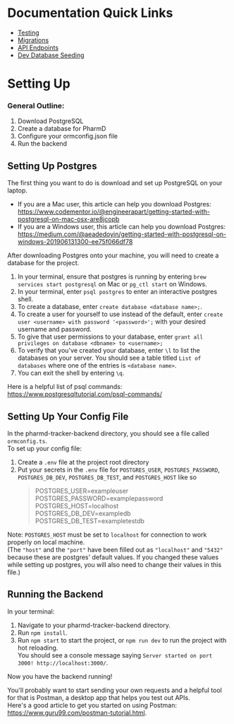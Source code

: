# Documentation Quick Links
* [Testing](src/controller/__tests__/Tests.md)
* [Migrations](src/migration/README.md)
* [API Endpoints](src/route/Endpoints.md)
* [Dev Database Seeding](src/seed_data/README.md)

# Setting Up

### General Outline:
1. Download PostgreSQL
2. Create a database for PharmD
3. Configure your ormconfig.json file
4. Run the backend

## Setting Up Postgres

The first thing you want to do is download and set up PostgreSQL on your laptop.

- If you are a Mac user, this article can help you download Postgres:  
https://www.codementor.io/@engineerapart/getting-started-with-postgresql-on-mac-osx-are8jcopb
- If you are a Windows user, this article can help you download Postgres:  
https://medium.com/@aeadedoyin/getting-started-with-postgresql-on-windows-201906131300-ee75f066df78

After downloading Postgres onto your machine, you will need to create a database for the project.
1. In your terminal, ensure that postgres is running by entering `brew services start postgresql` on Mac or `pg_ctl start` on Windows. 
2. In your terminal, enter `psql postgres` to enter an interactive postgres shell.
3. To create a database, enter `create database <database name>;`.
4. To create a user for yourself to use instead of the default, enter `create user <username> with password '<password>';` with your desired username and password.
5. To give that user permissions to your database, enter `grant all privileges on database <dbname> to <username>;`
6. To verify that you've created your database, enter `\l` to list the databases on your server. You should see a table titled `List of databases` where one of the entries is  `<database name>`.
7. You can exit the shell by entering `\q`.

Here is a helpful list of psql commands: https://www.postgresqltutorial.com/psql-commands/

## Setting Up Your Config File

In the pharmd-tracker-backend directory, you should see a file called `ormconfig.ts`. \
To set up your config file:
1. Create a `.env` file at the project root directory
2. Put your secrets in the `.env` file for `POSTGRES_USER`, `POSTGRES_PASSWORD`, `POSTGRES_DB_DEV`, `POSTGRES_DB_TEST`, and `POSTGRES_HOST` like so
   >POSTGRES_USER=exampleuser\
   POSTGRES_PASSWORD=examplepassword\
   POSTGRES_HOST=localhost\
   POSTGRES_DB_DEV=exampledb\
   POSTGRES_DB_TEST=exampletestdb
   
Note: `POSTGRES_HOST` must be set to `localhost` for connection to work properly on local machine.\
(The `"host"` and the `"port"` have been filled out as `"localhost"` and `"5432"` because these are postgres' default values. 
If you changed these values while setting up postgres, you will also need to change their values in this file.)

## Running the Backend

In your terminal:
1. Navigate to your pharmd-tracker-backend directory.
2. Run `npm install`.
3. Run `npm start` to start the project, or `npm run dev` to run the project with hot reloading.  
You should see a console message saying `Server started on port 3000! http://localhost:3000/`.

Now you have the backend running!

You'll probably want to start sending your own requests and a helpful tool for that is Postman, a desktop app that helps you test out APIs.  
Here's a good article to get you started on using Postman: https://www.guru99.com/postman-tutorial.html.

